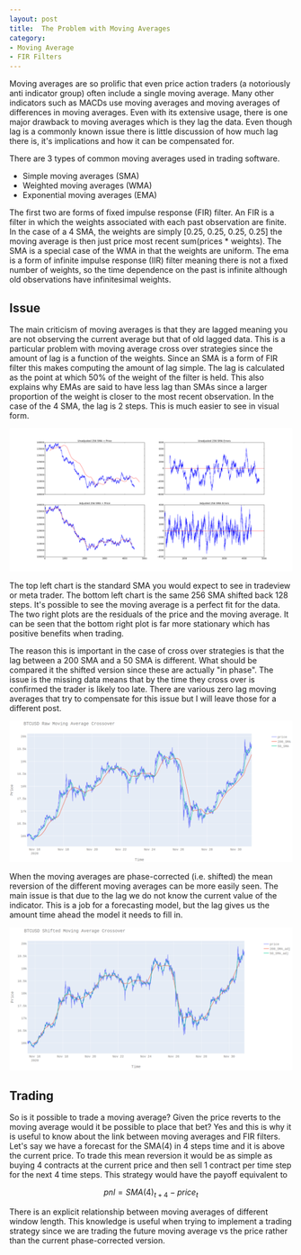 ```yaml
---
layout: post
title:  The Problem with Moving Averages
category:
- Moving Average
- FIR Filters
---
```


Moving averages are so prolific that even price action traders (a notoriously anti indicator group) often include a single moving average. 
Many other indicators such as MACDs use moving averages and moving averages of differences in moving averages. 
Even with its extensive usage, there is one major drawback to moving averages which is they lag the data.
Even though lag is a commonly known issue there is little discussion of how much lag there is, it's implications and how it can be compensated for. 

There are 3 types of common moving averages used in trading software.

* Simple moving averages (SMA)
* Weighted moving averages (WMA)
* Exponential moving averages (EMA)

The first two are forms of fixed impulse response (FIR) filter. An FIR is a filter in which the weights associated with each past observation are finite. 
In the case of a 4 SMA, the weights are simply [0.25, 0.25, 0.25, 0.25] the moving average is then just price most recent sum(prices * weights). The SMA is a special case of the WMA in that the weights are uniform. 
The ema is a form of infinite impulse response (IIR) filter meaning there is not a fixed number of weights, so the time dependence on the past is infinite although old observations have infinitesimal weights.  

## Issue

The main criticism of moving averages is that they are lagged meaning you are not observing the current average but that of old lagged data.
This is a particular problem with moving average cross over strategies since the amount of lag is a function of the weights. 
Since an SMA is a form of FIR filter this makes computing the amount of lag simple. The lag is calculated as the point at which 50% of the weight of the filter is held. 
This also explains why EMAs are said to have less lag than SMAs since a larger proportion of the weight is closer to the most recent observation. 
In the case of the 4 SMA, the lag is 2 steps. This is much easier to see in visual form.

![Moveing averages](/assets/2020-11-30/eur_usd_fir_analysis.png)

The top left chart is the standard SMA you would expect to see in tradeview or meta trader. 
The bottom left chart is the same 256 SMA shifted back 128 steps. It's possible to see the moving average is a perfect fit for the data.
The two right plots are the residuals of the price and the moving average. It can be seen that the bottom right plot is far more stationary which has positive benefits when trading.

The reason this is important in the case of cross over strategies is that the lag between a 200 SMA and a 50 SMA is different. 
What should be compared it the shifted version since these are actually "in phase". The issue is the missing data means that by the time they cross over is confirmed the trader is likely too late.
There are various zero lag moving averages that try to compensate for this issue but I will leave those for a different post.

![Moveing averages](/assets/2020-11-30/unshifted_btc.png)

When the moving averages are phase-corrected (i.e. shifted) the mean reversion of the different moving averages can be more easily seen.
The main issue is that due to the lag we do not know the current value of the indicator.
This is a job for a forecasting model, but the lag gives us the amount time ahead the model it needs to fill in.

![Moveing averages](/assets/2020-11-30/shifted_btc.png)

## Trading

So is it possible to trade a moving average? Given the price reverts to the moving average would it be possible to place that bet? 
Yes and this is why it is useful to know about the link between moving averages and FIR filters.
Let's say we have a forecast for the SMA(4) in 4 steps time and it is above the current price. 
To trade this mean reversion it would be as simple as buying 4 contracts at the current price and then sell 1 contract per time step for the next 4 time steps. 
This strategy would have the payoff equivalent to 

$$ pnl = SMA(4)_{t+4} - price_t $$

There is an explicit relationship between moving averages of different window length. This knowledge is useful when trying to implement a trading strategy since we are trading the future moving average vs the price rather than the current phase-corrected version.
 

